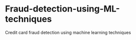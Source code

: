 # Fraud-detection-using-ML-techniques
Credit card fraud detection using machine learning techniques
